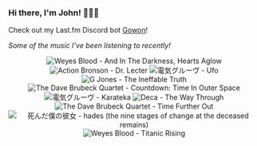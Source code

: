 ### Hi there, I'm John! 🏄🏻‍♂️

Check out my Last.fm Discord bot [Gowon](http://gowon.ca)!

_Some of the music I've been listening to recently!_


<!-- lastfm -->
<p align="center"><img src="https://lastfm.freetls.fastly.net/i/u/64s/8214c56f1e5bc67fcd1f29073dedf822.jpg" title="Weyes Blood - And In The Darkness, Hearts Aglow"> <img src="https://lastfm.freetls.fastly.net/i/u/64s/5abc8309cabc4b75bb26004aadf702f4.png" title="Action Bronson - Dr. Lecter"> <img src="https://lastfm.freetls.fastly.net/i/u/64s/1ea786fca4cb4ac986cad0c34a67ed8e.jpg" title="電気グルーヴ - Ufo"> <img src="https://lastfm.freetls.fastly.net/i/u/64s/a3801ccecc530c8a92f7a4ff4c9ce9b5.jpg" title="G Jones - The Ineffable Truth"> <img src="https://lastfm.freetls.fastly.net/i/u/64s/50bdc04ec2f34a9e997a4410d214c275.jpg" title="The Dave Brubeck Quartet - Countdown: Time In Outer Space"> <img src="https://lastfm.freetls.fastly.net/i/u/64s/7c4abbcbba8386f103fa70def2e1084f.png" title="電気グルーヴ - Karateka"> <img src="https://lastfm.freetls.fastly.net/i/u/64s/df01b89d77423e11de4f0369af6b6e29.jpg" title="Deca - The Way Through"> <img src="https://lastfm.freetls.fastly.net/i/u/64s/ca9a17cbb96c4150c152bcc57513c3b1.jpg" title="The Dave Brubeck Quartet - Time Further Out"> <img src="https://lastfm.freetls.fastly.net/i/u/64s/68d8849d0c05bf744f1ce9a214ff123f.png" title="死んだ僕の彼女 - hades (the nine stages of change at the deceased remains)"> <img src="https://lastfm.freetls.fastly.net/i/u/64s/463b22f2004e52c747f0ca1607860e5f.png" title="Weyes Blood - Titanic Rising"> </p>
